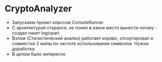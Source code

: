 # CryptoAnalyzer
- Запускаем проект классом ConsoleRunner
- С архитектурой старался, не понял в какое место вынести логику - создал пакет logicpart
- Взлом (Статистический анализ) работает коряво, отсортировал и совместил 2 мапы по частоте использования символов. Нужна доработка
- В целом было интересно
